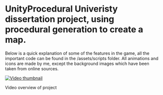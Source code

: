 # UnityProcedural Univeristy dissertation project, using procedural generation to create a map. 

Below is a quick explanation of some of the features in the game, all the important code can be found in the /assets/scripts folder.
All animations and icons are made by me, except the background images which have been taken from online sources.

[![Video thumbnail](https://img.youtube.com/vi/3zlNUK9Yx1c/0.jpg)](https://www.youtube.com/watch?v=3zlNUK9Yx1c) 


Video overview of project
